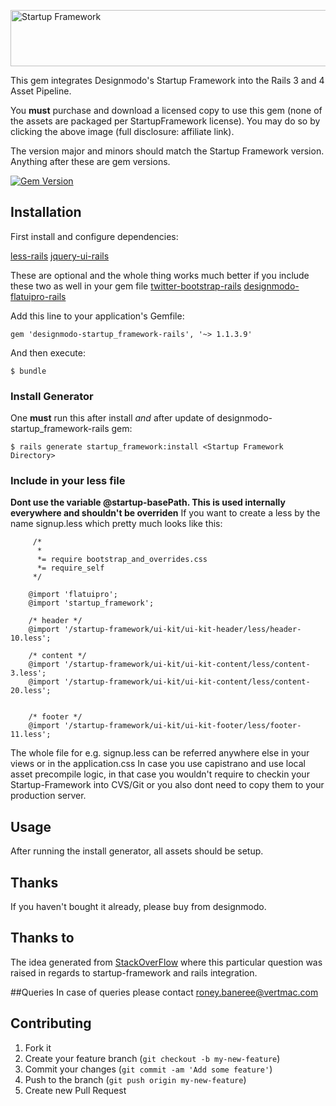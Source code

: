 <a href="http://designmodo.com/startup/?u=1124" rel="nofollow" title="Startup Framework" target="_blank"><img src="http://designmodo.com/img/affiliate/startupbright_728_90.jpg" border="0"  width="728" height="90" alt="Startup Framework" /></a>

This gem integrates Designmodo's Startup Framework into the Rails 3 and 4 Asset Pipeline.

You **must** purchase and download a licensed copy to use this gem (none of the assets are packaged per StartupFramework license).  You may do so by clicking the above image (full disclosure: affiliate link).

The version major and minors should match the Startup Framework version.  Anything after these are gem versions.

[![Gem Version](https://badge.fury.io/rb/designmodo-startup_framework-rails.png)](http://badge.fury.io/rb/designmodo-startup_framework-rails)

## Installation
First install and configure dependencies: 

[less-rails](https://github.com/metaskills/less-rails) 
[jquery-ui-rails](https://github.com/joliss/jquery-ui-rails) 

These are optional and the whole thing works much better if you include these two as well in your gem file
[twitter-bootstrap-rails](https://github.com/seyhunak/twitter-bootstrap-rails) 
[designmodo-flatuipro-rails](https://github.com/reflection/designmodo-flatuipro-rails) 


Add this line to your application's Gemfile:

    gem 'designmodo-startup_framework-rails', '~> 1.1.3.9'

And then execute:

    $ bundle


### Install Generator
One **must** run this after install *and* after update of designmodo-startup_framework-rails gem:

    $ rails generate startup_framework:install <Startup Framework Directory>

### Include in your less file
**Dont use the variable @startup-basePath. This is used internally everywhere and shouldn't be overriden**
If you want to create a less by the name signup.less which pretty much looks like this:

		 /*
		  *
		  *= require bootstrap_and_overrides.css
		  *= require_self
		 */
		 
		@import 'flatuipro';
		@import 'startup_framework';

		/* header */
		@import '/startup-framework/ui-kit/ui-kit-header/less/header-10.less';

		/* content */
		@import '/startup-framework/ui-kit/ui-kit-content/less/content-3.less';
		@import '/startup-framework/ui-kit/ui-kit-content/less/content-20.less';


		/* footer */
		@import '/startup-framework/ui-kit/ui-kit-footer/less/footer-11.less';

The whole file for e.g. signup.less can be referred anywhere else in your views or in the application.css
In case you use capistrano and use local asset precompile logic, in that case you wouldn't require to checkin your Startup-Framework into CVS/Git or you also dont need to copy them to your production server.

## Usage
After running the install generator, all assets should be setup.

## Thanks
If you haven't bought it already, please buy from designmodo.


## Thanks to
The idea generated from [StackOverFlow](http://stackoverflow.com/questions/23331056/designmodos-startup-framework-kit-with-ruby-on-rails/) where this particular question was raised in regards to startup-framework and rails integration.


##Queries
In case of queries please contact roney.baneree@vertmac.com


## Contributing

1. Fork it
2. Create your feature branch (`git checkout -b my-new-feature`)
3. Commit your changes (`git commit -am 'Add some feature'`)
4. Push to the branch (`git push origin my-new-feature`)
5. Create new Pull Request